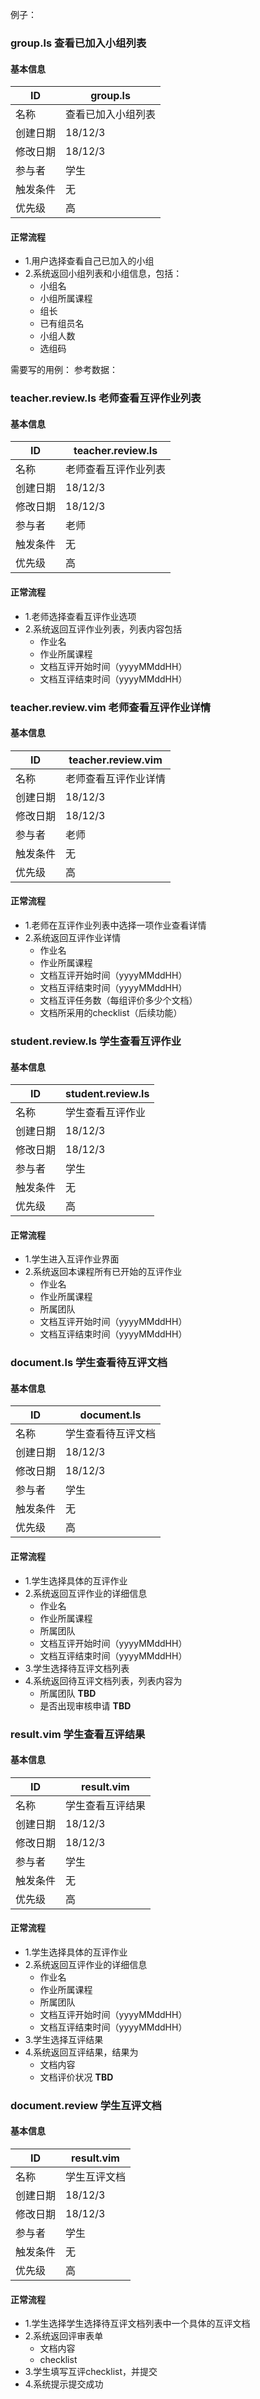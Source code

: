 例子：


### group.ls 查看已加入小组列表

#### 基本信息

| ID       | group.ls           |
| -------- | ------------------ |
| 名称     | 查看已加入小组列表 |
| 创建日期 | 18/12/3            |
| 修改日期 | 18/12/3            |
| 参与者   | 学生               |
| 触发条件 | 无                 |
| 优先级   | 高                 |

#### 正常流程

- 1.用户选择查看自己已加入的小组
- 2.系统返回小组列表和小组信息，包括：
  - 小组名
  - 小组所属课程
  - 组长
  - 已有组员名
  - 小组人数
  - 选组码


需要写的用例：
参考数据：
 <!-- - 2.系统要求用户填写互评作业信息，包括：
  - 课程（系统默认自动填写文档作业的所属课程）
  - 对应的文档作业（系统默认自动填写对应的文档作业）
  - 文档互评开始时间（yyyyMMddHH，晚于当前时间）
  - 文档互评结束时间（yyyyMMddHH，晚于开始时间）
  - 文档互评任务数（每组评价多少个文档）
  - 文档所采用的checklist（后续功能） -->

      
### teacher.review.ls 老师查看互评作业列表

#### 基本信息

| ID       | teacher.review.ls    |
| -------- | -------------------- |
| 名称     | 老师查看互评作业列表 |
| 创建日期 | 18/12/3              |
| 修改日期 | 18/12/3              |
| 参与者   | 老师                 |
| 触发条件 | 无                   |
| 优先级   | 高                   |

#### 正常流程

- 1.老师选择查看互评作业选项
- 2.系统返回互评作业列表，列表内容包括
    - 作业名
    - 作业所属课程
    - 文档互评开始时间（yyyyMMddHH）
    - 文档互评结束时间（yyyyMMddHH）



### teacher.review.vim 老师查看互评作业详情


#### 基本信息

| ID       | teacher.review.vim   |
| -------- | -------------------- |
| 名称     | 老师查看互评作业详情 |
| 创建日期 | 18/12/3              |
| 修改日期 | 18/12/3              |
| 参与者   | 老师                 |
| 触发条件 | 无                   |
| 优先级   | 高                   |

#### 正常流程

- 1.老师在互评作业列表中选择一项作业查看详情
- 2.系统返回互评作业详情
    - 作业名
    - 作业所属课程
    - 文档互评开始时间（yyyyMMddHH）
    - 文档互评结束时间（yyyyMMddHH）
    - 文档互评任务数（每组评价多少个文档）
    - 文档所采用的checklist（后续功能）


### student.review.ls 学生查看互评作业

#### 基本信息

| ID       | student.review.ls |
| -------- | ----------------- |
| 名称     | 学生查看互评作业  |
| 创建日期 | 18/12/3           |
| 修改日期 | 18/12/3           |
| 参与者   | 学生              |
| 触发条件 | 无                |
| 优先级   | 高                |

#### 正常流程

- 1.学生进入互评作业界面
- 2.系统返回本课程所有已开始的互评作业
    - 作业名
    - 作业所属课程
    - 所属团队
    - 文档互评开始时间（yyyyMMddHH）
    - 文档互评结束时间（yyyyMMddHH）


### document.ls 学生查看待互评文档

#### 基本信息

| ID       | document.ls        |
| -------- | ------------------ |
| 名称     | 学生查看待互评文档 |
| 创建日期 | 18/12/3            |
| 修改日期 | 18/12/3            |
| 参与者   | 学生               |
| 触发条件 | 无                 |
| 优先级   | 高                 |

#### 正常流程

- 1.学生选择具体的互评作业
- 2.系统返回互评作业的详细信息
    - 作业名
    - 作业所属课程
    - 所属团队
    - 文档互评开始时间（yyyyMMddHH）
    - 文档互评结束时间（yyyyMMddHH）
- 3.学生选择待互评文档列表
- 4.系统返回待互评文档列表，列表内容为
    - 所属团队 **TBD**
    - 是否出现审核申请 **TBD**


### result.vim 学生查看互评结果

#### 基本信息

| ID       | result.vim       |
| -------- | ---------------- |
| 名称     | 学生查看互评结果 |
| 创建日期 | 18/12/3          |
| 修改日期 | 18/12/3          |
| 参与者   | 学生             |
| 触发条件 | 无               |
| 优先级   | 高               |

#### 正常流程

- 1.学生选择具体的互评作业
- 2.系统返回互评作业的详细信息
    - 作业名
    - 作业所属课程
    - 所属团队
    - 文档互评开始时间（yyyyMMddHH）
    - 文档互评结束时间（yyyyMMddHH）
- 3.学生选择互评结果
- 4.系统返回互评结果，结果为
    - 文档内容
    - 文档评价状况 **TBD**


### document.review 学生互评文档

#### 基本信息

| ID       | result.vim   |
| -------- | ------------ |
| 名称     | 学生互评文档 |
| 创建日期 | 18/12/3      |
| 修改日期 | 18/12/3      |
| 参与者   | 学生         |
| 触发条件 | 无           |
| 优先级   | 高           |

#### 正常流程

- 1.学生选择学生选择待互评文档列表中一个具体的互评文档
- 2.系统返回评审表单
    - 文档内容
    - checklist
- 3.学生填写互评checklist，并提交
- 4.系统提示提交成功

